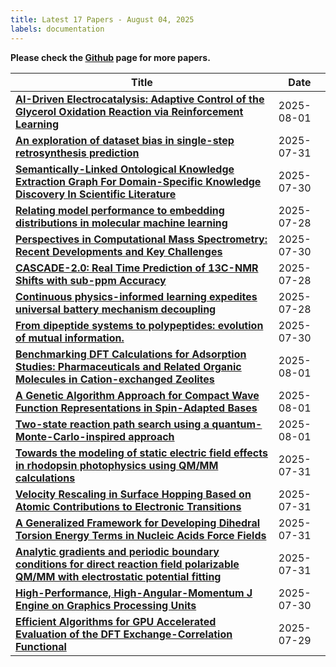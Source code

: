 ```yaml
---
title: Latest 17 Papers - August 04, 2025
labels: documentation
---
```

**Please check the [Github](https://github.com/hdj020402/chemrxiv-daily) page for more papers.**

| **Title** | **Date** |
| --- | --- |
| **[AI-Driven Electrocatalysis: Adaptive Control of the Glycerol Oxidation Reaction via Reinforcement Learning](https://chemrxiv.org/engage/api-gateway/chemrxiv/assets/orp/resource/item/688a5107fc5f0acb52e89417/original/ai-driven-electrocatalysis-adaptive-control-of-the-glycerol-oxidation-reaction-via-reinforcement-learning.pdf)** | 2025-08-01 |
| **[An exploration of dataset bias in single-step retrosynthesis prediction](https://chemrxiv.org/engage/api-gateway/chemrxiv/assets/orp/resource/item/6865bb52c1cb1ecda0c4e841/original/an-exploration-of-dataset-bias-in-single-step-retrosynthesis-prediction.pdf)** | 2025-07-31 |
| **[Semantically-Linked Ontological Knowledge Extraction Graph For Domain-Specific Knowledge Discovery In Scientific Literature](https://chemrxiv.org/engage/api-gateway/chemrxiv/assets/orp/resource/item/68878390fc5f0acb526b51f5/original/semantically-linked-ontological-knowledge-extraction-graph-for-domain-specific-knowledge-discovery-in-scientific-literature.pdf)** | 2025-07-30 |
| **[Relating model performance to embedding distributions in molecular machine learning](https://chemrxiv.org/engage/api-gateway/chemrxiv/assets/orp/resource/item/6881f132728bf9025ef53fdf/original/relating-model-performance-to-embedding-distributions-in-molecular-machine-learning.pdf)** | 2025-07-28 |
| **[Perspectives in Computational Mass Spectrometry: Recent Developments and Key Challenges](https://chemrxiv.org/engage/api-gateway/chemrxiv/assets/orp/resource/item/68887cd9728bf9025ed3a7c2/original/perspectives-in-computational-mass-spectrometry-recent-developments-and-key-challenges.pdf)** | 2025-07-30 |
| **[CASCADE-2.0: Real Time Prediction of 13C-NMR Shifts with sub-ppm Accuracy](https://chemrxiv.org/engage/api-gateway/chemrxiv/assets/orp/resource/item/68828a5a23be8e43d6d83671/original/cascade-2-0-real-time-prediction-of-13c-nmr-shifts-with-sub-ppm-accuracy.pdf)** | 2025-07-28 |
| **[Continuous physics-informed learning expedites universal battery mechanism decoupling](https://chemrxiv.org/engage/api-gateway/chemrxiv/assets/orp/resource/item/68822973fc5f0acb52c41b0f/original/continuous-physics-informed-learning-expedites-universal-battery-mechanism-decoupling.pdf)** | 2025-07-28 |
| **[From dipeptide systems to polypeptides: evolution of mutual information.](https://chemrxiv.org/engage/api-gateway/chemrxiv/assets/orp/resource/item/68876b8823be8e43d668cda2/original/from-dipeptide-systems-to-polypeptides-evolution-of-mutual-information.pdf)** | 2025-07-30 |
| **[Benchmarking DFT Calculations for Adsorption Studies: Pharmaceuticals and Related Organic Molecules in Cation-exchanged Zeolites](https://chemrxiv.org/engage/api-gateway/chemrxiv/assets/orp/resource/item/68879472fc5f0acb526d8038/original/benchmarking-dft-calculations-for-adsorption-studies-pharmaceuticals-and-related-organic-molecules-in-cation-exchanged-zeolites.pdf)** | 2025-08-01 |
| **[A Genetic Algorithm Approach for Compact Wave Function Representations in Spin-Adapted Bases](https://chemrxiv.org/engage/api-gateway/chemrxiv/assets/orp/resource/item/688a412423be8e43d6e703d1/original/a-genetic-algorithm-approach-for-compact-wave-function-representations-in-spin-adapted-bases.pdf)** | 2025-08-01 |
| **[Two-state reaction path search using a quantum-Monte-Carlo-inspired approach](https://chemrxiv.org/engage/api-gateway/chemrxiv/assets/orp/resource/item/688a4e85fc5f0acb52e85526/original/two-state-reaction-path-search-using-a-quantum-monte-carlo-inspired-approach.pdf)** | 2025-08-01 |
| **[Towards the modeling of static electric field effects in rhodopsin photophysics using QM/MM calculations](https://chemrxiv.org/engage/api-gateway/chemrxiv/assets/orp/resource/item/688a3067728bf9025e2029b2/original/towards-the-modeling-of-static-electric-field-effects-in-rhodopsin-photophysics-using-qm-mm-calculations.pdf)** | 2025-07-31 |
| **[Velocity Rescaling in Surface Hopping Based on Atomic Contributions to Electronic Transitions](https://chemrxiv.org/engage/api-gateway/chemrxiv/assets/orp/resource/item/688a0159728bf9025e0edf80/original/velocity-rescaling-in-surface-hopping-based-on-atomic-contributions-to-electronic-transitions.pdf)** | 2025-07-31 |
| **[A Generalized Framework for Developing Dihedral Torsion Energy Terms in Nucleic Acids Force Fields](https://chemrxiv.org/engage/api-gateway/chemrxiv/assets/orp/resource/item/68891d3a23be8e43d6b01377/original/a-generalized-framework-for-developing-dihedral-torsion-energy-terms-in-nucleic-acids-force-fields.pdf)** | 2025-07-31 |
| **[Analytic gradients and periodic boundary conditions for direct reaction field polarizable QM/MM with electrostatic potential fitting](https://chemrxiv.org/engage/api-gateway/chemrxiv/assets/orp/resource/item/68893b94728bf9025ef1ad18/original/analytic-gradients-and-periodic-boundary-conditions-for-direct-reaction-field-polarizable-qm-mm-with-electrostatic-potential-fitting.pdf)** | 2025-07-31 |
| **[High-Performance, High-Angular-Momentum J Engine on Graphics Processing Units](https://chemrxiv.org/engage/api-gateway/chemrxiv/assets/orp/resource/item/68882c3b23be8e43d6890350/original/high-performance-high-angular-momentum-j-engine-on-graphics-processing-units.pdf)** | 2025-07-30 |
| **[Efficient Algorithms for GPU Accelerated Evaluation of the DFT Exchange-Correlation Functional](https://chemrxiv.org/engage/api-gateway/chemrxiv/assets/orp/resource/item/688435b723be8e43d60f1497/original/efficient-algorithms-for-gpu-accelerated-evaluation-of-the-dft-exchange-correlation-functional.pdf)** | 2025-07-29 |

